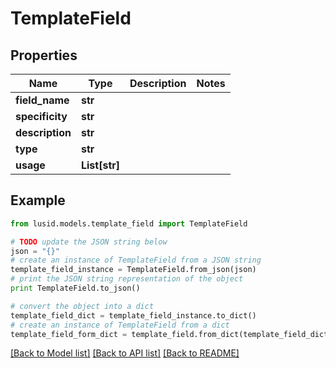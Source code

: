 # TemplateField


## Properties
Name | Type | Description | Notes
------------ | ------------- | ------------- | -------------
**field_name** | **str** |  | 
**specificity** | **str** |  | 
**description** | **str** |  | 
**type** | **str** |  | 
**usage** | **List[str]** |  | 

## Example

```python
from lusid.models.template_field import TemplateField

# TODO update the JSON string below
json = "{}"
# create an instance of TemplateField from a JSON string
template_field_instance = TemplateField.from_json(json)
# print the JSON string representation of the object
print TemplateField.to_json()

# convert the object into a dict
template_field_dict = template_field_instance.to_dict()
# create an instance of TemplateField from a dict
template_field_form_dict = template_field.from_dict(template_field_dict)
```
[[Back to Model list]](../README.md#documentation-for-models) [[Back to API list]](../README.md#documentation-for-api-endpoints) [[Back to README]](../README.md)


